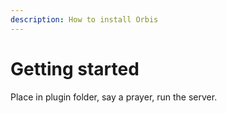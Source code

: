 ```yaml
---
description: How to install Orbis
---
```


# Getting started

Place in plugin folder, say a prayer, run the server.

